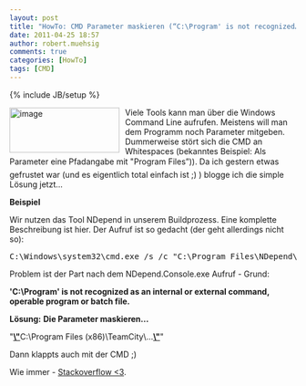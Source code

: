 ```yaml
---
layout: post
title: "HowTo: CMD Parameter maskieren (“C:\Program' is not recognized…”)"
date: 2011-04-25 18:57
author: robert.muehsig
comments: true
categories: [HowTo]
tags: [CMD]
---
```

{% include JB/setup %}
<p><a href="{{BASE_PATH}}/assets/wp-images/image1257.png"><img style="border-bottom: 0px; border-left: 0px; margin: 0px 10px 0px 0px; display: inline; border-top: 0px; border-right: 0px" title="image" border="0" alt="image" align="left" src="{{BASE_PATH}}/assets/wp-images/image_thumb437.png" width="193" height="79" /></a> </p>  <p>Viele Tools kann man über die Windows Command Line aufrufen. Meistens will man dem Programm noch Parameter mitgeben. Dummerweise stört sich die CMD an Whitespaces (bekanntes Beispiel: Als Parameter eine Pfadangabe mit "Program Files”)). Da ich gestern etwas gefrustet war (und es eigentlich total einfach ist ;) ) blogge ich die simple Lösung jetzt...</p> <!--more-->  <p><strong>Beispiel</strong></p>  <p>Wir nutzen das Tool NDepend in unserem Buildprozess. Eine komplette Beschreibung ist hier. Der Aufruf ist so gedacht (der geht allerdings nicht so):</p>  <div style="padding-bottom: 0px; margin: 0px; padding-left: 0px; padding-right: 0px; display: inline; float: none; padding-top: 0px" id="scid:812469c5-0cb0-4c63-8c15-c81123a09de7:d7f6e5b3-f90b-4991-8bc9-3fdefc6c9275" class="wlWriterEditableSmartContent"><pre name="code" class="c#">C:\Windows\system32\cmd.exe /s /c "C:\Program Files\NDepend\NDepend.Console.exe" "C:\Program Files (x86)\TeamCity\..." ...</pre></div>

<p>Problem ist der Part nach dem NDepend.Console.exe Aufruf - Grund: </p>

<p><strong>'C:\Program' is not recognized as an internal or external command, operable program or batch file.</strong></p>

<p><strong>Lösung:</strong> <strong>Die Parameter maskieren...</strong></p>

<p>&quot;<strong><u>\&quot;</u></strong>C:\Program Files (x86)\TeamCity\...<strong><u>\&quot;</u></strong>&quot;</p>

<p>Dann klappts auch mit der CMD ;)</p>

<p>Wie immer - <a href="http://stackoverflow.com/questions/2403647/how-to-escape-parameter-in-windows-command-line">Stackoverflow &lt;3</a>.</p>
